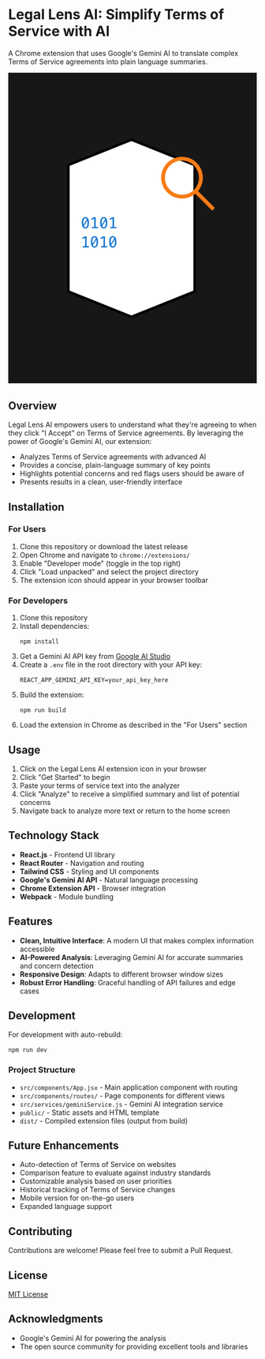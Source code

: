 # Legal Lens AI: Simplify Terms of Service with AI

A Chrome extension that uses Google's Gemini AI to translate complex Terms of Service agreements into plain language summaries.

![Legal Lens AI logo](LegalLensAI.png)

## Overview

Legal Lens AI empowers users to understand what they're agreeing to when they click "I Accept" on Terms of Service agreements. By leveraging the power of Google's Gemini AI, our extension:

- Analyzes Terms of Service agreements with advanced AI
- Provides a concise, plain-language summary of key points
- Highlights potential concerns and red flags users should be aware of
- Presents results in a clean, user-friendly interface

## Installation

### For Users
1. Clone this repository or download the latest release
2. Open Chrome and navigate to `chrome://extensions/`
3. Enable "Developer mode" (toggle in the top right)
4. Click "Load unpacked" and select the project directory
5. The extension icon should appear in your browser toolbar

### For Developers
1. Clone this repository
2. Install dependencies:
   ```
   npm install
   ```
3. Get a Gemini AI API key from [Google AI Studio](https://makersuite.google.com/app/apikey)
4. Create a `.env` file in the root directory with your API key:
   ```
   REACT_APP_GEMINI_API_KEY=your_api_key_here
   ```
5. Build the extension:
   ```
   npm run build
   ```
6. Load the extension in Chrome as described in the "For Users" section

## Usage

1. Click on the Legal Lens AI extension icon in your browser
2. Click "Get Started" to begin
3. Paste your terms of service text into the analyzer
4. Click "Analyze" to receive a simplified summary and list of potential concerns
5. Navigate back to analyze more text or return to the home screen

## Technology Stack

- **React.js** - Frontend UI library
- **React Router** - Navigation and routing
- **Tailwind CSS** - Styling and UI components
- **Google's Gemini AI API** - Natural language processing
- **Chrome Extension API** - Browser integration
- **Webpack** - Module bundling

## Features

- **Clean, Intuitive Interface**: A modern UI that makes complex information accessible
- **AI-Powered Analysis**: Leveraging Gemini AI for accurate summaries and concern detection
- **Responsive Design**: Adapts to different browser window sizes
- **Robust Error Handling**: Graceful handling of API failures and edge cases

## Development

For development with auto-rebuild:
```
npm run dev
```

### Project Structure

- `src/components/App.jsx` - Main application component with routing
- `src/components/routes/` - Page components for different views
- `src/services/geminiService.js` - Gemini AI integration service
- `public/` - Static assets and HTML template
- `dist/` - Compiled extension files (output from build)

## Future Enhancements

- Auto-detection of Terms of Service on websites
- Comparison feature to evaluate against industry standards
- Customizable analysis based on user priorities
- Historical tracking of Terms of Service changes
- Mobile version for on-the-go users
- Expanded language support

## Contributing

Contributions are welcome! Please feel free to submit a Pull Request.

## License

[MIT License](LICENSE)

## Acknowledgments

- Google's Gemini AI for powering the analysis
- The open source community for providing excellent tools and libraries